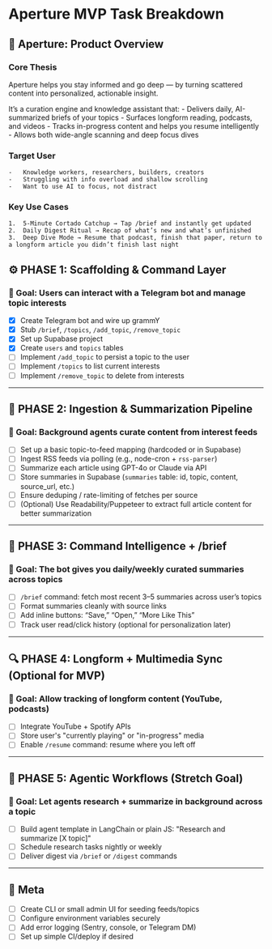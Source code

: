# Aperture MVP Task Breakdown

## 🧭 Aperture: Product Overview

### Core Thesis

Aperture helps you stay informed and go deep — by turning scattered content into personalized, actionable insight.

It’s a curation engine and knowledge assistant that:
	-	Delivers daily, AI-summarized briefs of your topics
	-	Surfaces longform reading, podcasts, and videos
	-	Tracks in-progress content and helps you resume intelligently
	-	Allows both wide-angle scanning and deep focus dives

### Target User
	-	Knowledge workers, researchers, builders, creators
	-	Struggling with info overload and shallow scrolling
	-	Want to use AI to focus, not distract

### Key Use Cases
	1.	5-Minute Cortado Catchup → Tap /brief and instantly get updated
	2.	Daily Digest Ritual → Recap of what’s new and what’s unfinished
	3.	Deep Dive Mode → Resume that podcast, finish that paper, return to a longform article you didn’t finish last night

## ⚙️ PHASE 1: Scaffolding & Command Layer

### 🌟 Goal: Users can interact with a Telegram bot and manage topic interests

- [x] Create Telegram bot and wire up grammY
- [x] Stub `/brief`, `/topics`, `/add_topic`, `/remove_topic`
- [x] Set up Supabase project
- [x] Create `users` and `topics` tables
- [ ] Implement `/add_topic` to persist a topic to the user
- [ ] Implement `/topics` to list current interests
- [ ] Implement `/remove_topic` to delete from interests

---

## 📡 PHASE 2: Ingestion & Summarization Pipeline

### 🌟 Goal: Background agents curate content from interest feeds

- [ ] Set up a basic topic-to-feed mapping (hardcoded or in Supabase)
- [ ] Ingest RSS feeds via polling (e.g., node-cron + `rss-parser`)
- [ ] Summarize each article using GPT-4o or Claude via API
- [ ] Store summaries in Supabase (`summaries` table: id, topic, content, source_url, etc.)
- [ ] Ensure deduping / rate-limiting of fetches per source
- [ ] (Optional) Use Readability/Puppeteer to extract full article content for better summarization

---

## 🧠 PHASE 3: Command Intelligence + /brief

### 🌟 Goal: The bot gives you daily/weekly curated summaries across topics

- [ ] `/brief` command: fetch most recent 3–5 summaries across user’s topics
- [ ] Format summaries cleanly with source links
- [ ] Add inline buttons: “Save,” “Open,” “More Like This”
- [ ] Track user read/click history (optional for personalization later)

---

## 🔍 PHASE 4: Longform + Multimedia Sync (Optional for MVP)

### 🌟 Goal: Allow tracking of longform content (YouTube, podcasts)

- [ ] Integrate YouTube + Spotify APIs
- [ ] Store user's "currently playing" or "in-progress" media
- [ ] Enable `/resume` command: resume where you left off

---

## 🧢 PHASE 5: Agentic Workflows (Stretch Goal)

### 🌟 Goal: Let agents research + summarize in background across a topic

- [ ] Build agent template in LangChain or plain JS: "Research and summarize [X topic]"
- [ ] Schedule research tasks nightly or weekly
- [ ] Deliver digest via `/brief` or `/digest` commands

---

## 🤮 Meta

- [ ] Create CLI or small admin UI for seeding feeds/topics
- [ ] Configure environment variables securely
- [ ] Add error logging (Sentry, console, or Telegram DM)
- [ ] Set up simple CI/deploy if desired
